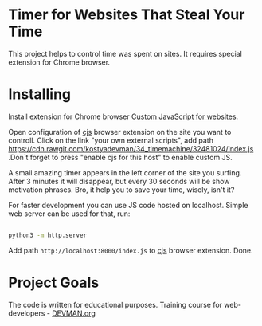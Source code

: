 # Timer for Websites That Steal Your Time

This project helps to control time was spent on sites. It requires special extension for Chrome browser.

# Installing

Install extension for Chrome browser [Custom JavaScript for websites](https://chrome.google.com/webstore/detail/custom-javascript-for-web/poakhlngfciodnhlhhgnaaelnpjljija).

Open configuration of [cjs](https://chrome.google.com/webstore/detail/custom-javascript-for-web/poakhlngfciodnhlhhgnaaelnpjljija) browser extension on the site you want to controll. Click on the link "your own external scripts", add path https://cdn.rawgit.com/kostyadevman/34_timemachine/32481024/index.js .Don`t forget to press "enable cjs for this host" to enable custom JS.

A small amazing timer appears in the left corner of the site you surfing. After 3 minutes it will disappear, but every 30 seconds will be show motivation phrases. Bro, it  help you to save your time, wisely, isn't it?

For faster development you can use JS code hosted on localhost. Simple web server can be used for that, run:

```bash

python3 -m http.server
```

Add path `http://localhost:8000/index.js` to [cjs](https://chrome.google.com/webstore/detail/custom-javascript-for-web/poakhlngfciodnhlhhgnaaelnpjljija) browser extension. Done.



# Project Goals

The code is written for educational purposes. Training course for web-developers - [DEVMAN.org](https://devman.org)
